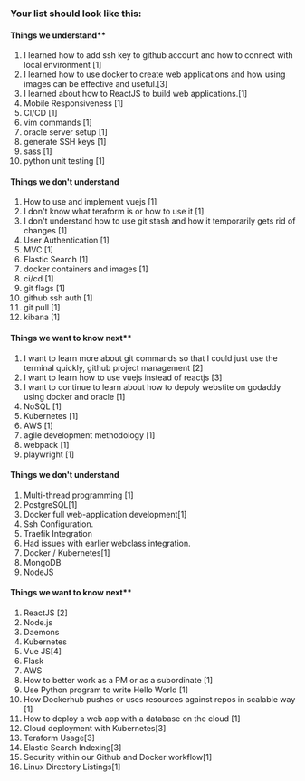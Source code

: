 ### Your list should look like this:
#### Things we understand**

1.  I learned how to add ssh key to github account and how to connect with local environment [1]
2.  I learned how to use docker to create web applications and how using images can be effective and useful.[3]
3.  I learned about how to ReactJS to build web applications.[1]
4.  Mobile Responsiveness [1]
5.  CI/CD [1]
6. vim commands [1]
7. oracle server setup [1]
8. generate SSH keys [1]
9. sass [1]
10. python unit testing [1]
#### Things we don't understand
1. How to use and implement vuejs [1]
2. I don't know what teraform is or how to use it [1]
3. I don't understand how to use git stash and how it temporarily gets rid of changes [1]
4. User Authentication [1]
5. MVC [1]
6. Elastic Search [1]
7. docker containers and images [1]
8. ci/cd [1]
9. git flags [1]
10. github ssh auth [1]
11. git pull [1]
12. kibana [1]
#### Things we want to know next**
1.  I want to learn more about git commands so that I could just use the terminal quickly, github project management [2]
2.  I want to learn how to use vuejs instead of reactjs [3]
3.  I want to continue to learn about how to depoly webstite on godaddy using docker and oracle [1]
4. NoSQL [1]
5. Kubernetes [1]
6. AWS [1]
7. agile development methodology [1]
8. webpack [1]
9. playwright [1]



#### Things we don't understand
1. Multi-thread programming [1]
2. PostgreSQL[1]
3. Docker full web-application development[1]
4. Ssh Configuration.
5. Traefik Integration
6. Had issues with earlier webclass integration.
7. Docker / Kubernetes[1]
8. MongoDB
9. NodeJS

#### Things we want to know next**


1.  ReactJS [2]
2.  Node.js
3.  Daemons
4.  Kubernetes
5.  Vue JS[4]
6.  Flask
7.  AWS
1.  How to better work as a PM or as a subordinate [1]
2.  Use Python program to write Hello World [1]
3.  How Dockerhub pushes or uses resources against repos in scalable way [1] 
4.  How to deploy a web app with a database on the cloud [1]
5.  Cloud deployment with Kubernetes[3]
6.  Teraform Usage[3]
7.  Elastic Search Indexing[3]
8. Security within our Github and Docker workflow[1]
9. Linux Directory Listings[1]

